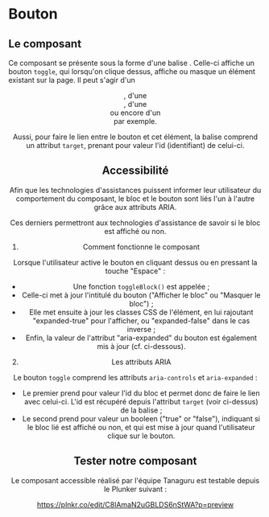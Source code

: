 
# Bouton

## Le composant

Ce composant se présente sous la forme d'une balise <toggle>. Celle-ci affiche un bouton `toggle`, qui lorsqu'on clique dessus, affiche ou masque un élément existant sur la page. Il peut s'agir d'un <header>, d'une <section>, d'une <div> ou encore d'un <footer> par exemple. 

Aussi, pour faire le lien entre le bouton et cet élément, la balise <toggle> comprend un attribut `target`, prenant pour valeur l'id (identifiant) de celui-ci. 

## Accessibilité

Afin que les technologies d'assistances puissent informer leur utilisateur du comportement du composant, le bloc et le bouton sont liés l'un à l'autre grâce aux attributs ARIA.

Ces derniers permettront aux technologies d'assistance de savoir si le bloc est affiché ou non. 

1) Comment fonctionne le composant

Lorsque l'utilisateur active le bouton en cliquant dessus ou en pressant la touche "Espace" : 

- Une fonction `toggleBlock()` est appelée ;
- Celle-ci met à jour l'intitulé du bouton ("Afficher le bloc" ou "Masquer le bloc") ;
- Elle met ensuite à jour les classes CSS de l'élément, en lui rajoutant "expanded-true" pour l'afficher, ou "expanded-false" dans le cas inverse ;
- Enfin, la valeur de l'attribut "aria-expanded" du bouton est également mis à jour (cf. ci-dessous). 

2) Les attributs ARIA

Le bouton `toggle` comprend les attributs `aria-controls` et `aria-expanded` : 
 - Le premier prend pour valeur l'id du bloc et permet donc de faire le lien avec celui-ci. L'id est récupéré depuis l'attribut `target` (voir ci-dessus) de la balise <toggle> ;
 - Le second prend pour valeur un booleen ("true" or "false"), indiquant si le bloc lié est affiché ou non, et qui est mise à jour quand l'utilisateur clique sur le bouton.

## Tester notre composant

Le composant accessible réalisé par l'équipe Tanaguru est testable depuis le Plunker suivant :

https://plnkr.co/edit/C8lAmaN2uGBLDS6nStWA?p=preview
